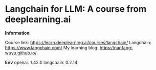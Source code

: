 # Langchain for LLM: A course from deeplearning.ai

**Information**

Course link: https://learn.deeplearning.ai/courses/langchain/
Langchain: https://www.langchain.com/
My learning blog: https://nanfang-wuyu.github.io/

**Env**
openai: 1.42.0
langchain: 0.2.14

